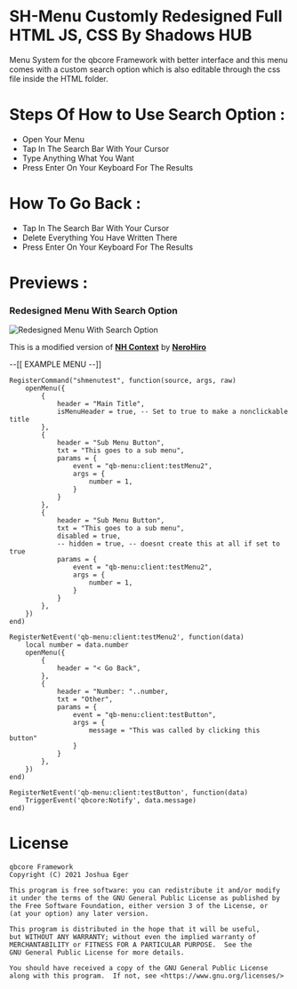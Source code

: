 # SH-Menu Customly Redesigned Full HTML JS, CSS By Shadows HUB 
Menu System for the qbcore Framework with better interface and this menu comes with a custom search option which is also editable through the css file inside the HTML folder.

# Steps Of How to Use Search Option :
* Open Your Menu
* Tap In The Search Bar With Your Cursor
* Type Anything What You Want
* Press Enter On Your Keyboard For The Results

# How To Go Back :
* Tap In The Search Bar With Your Cursor
* Delete Everything You Have Written There
* Press Enter On Your Keyboard For The Results

# Previews :
### Redesigned Menu With Search Option
![Redesigned Menu With Search Option](https://cdn.discordapp.com/attachments/1182416054941667388/1208163641442959420/Screenshot_2024-02-17_025223.png?ex=65e24912&is=65cfd412&hm=b52c58a4ec25527dc8996d03d61466801b03656d56334775f82eba46024a49be&)

This is a modified version of **[NH Context](https://forum.cfx.re/t/no-longer-supported-standalone-nerohiro-s-context-menu-dynamic-event-firing-menu/2564083)** by **[NeroHiro](https://github.com/nerohiro)**

--[[
EXAMPLE MENU
--]]

```
RegisterCommand("shmenutest", function(source, args, raw)
    openMenu({
        {
            header = "Main Title",
            isMenuHeader = true, -- Set to true to make a nonclickable title
        },
        {
            header = "Sub Menu Button",
            txt = "This goes to a sub menu",
            params = {
                event = "qb-menu:client:testMenu2",
                args = {
                    number = 1,
                }
            }
        },
        {
            header = "Sub Menu Button",
            txt = "This goes to a sub menu",
            disabled = true,
            -- hidden = true, -- doesnt create this at all if set to true
            params = {
                event = "qb-menu:client:testMenu2",
                args = {
                    number = 1,
                }
            }
        },
    })
end)
```
```
RegisterNetEvent('qb-menu:client:testMenu2', function(data)
    local number = data.number
    openMenu({
        {
            header = "< Go Back",
        },
        {
            header = "Number: "..number,
            txt = "Other",
            params = {
                event = "qb-menu:client:testButton",
                args = {
                    message = "This was called by clicking this button"
                }
            }
        },
    })
end)
```
```
RegisterNetEvent('qb-menu:client:testButton', function(data)
    TriggerEvent('qbcore:Notify', data.message)
end)
```

# License

    qbcore Framework
    Copyright (C) 2021 Joshua Eger

    This program is free software: you can redistribute it and/or modify
    it under the terms of the GNU General Public License as published by
    the Free Software Foundation, either version 3 of the License, or
    (at your option) any later version.

    This program is distributed in the hope that it will be useful,
    but WITHOUT ANY WARRANTY; without even the implied warranty of
    MERCHANTABILITY or FITNESS FOR A PARTICULAR PURPOSE.  See the
    GNU General Public License for more details.

    You should have received a copy of the GNU General Public License
    along with this program.  If not, see <https://www.gnu.org/licenses/>
